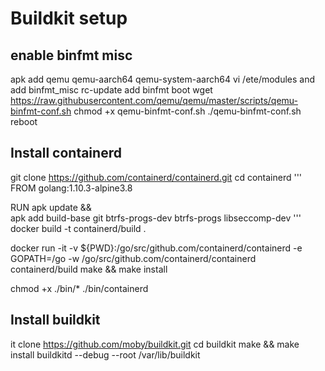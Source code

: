# Buildkit setup

## enable binfmt misc
apk add qemu qemu-aarch64 qemu-system-aarch64
vi /ete/modules and add binfmt_misc
rc-update add binfmt boot
    wget https://raw.githubusercontent.com/qemu/qemu/master/scripts/qemu-binfmt-conf.sh
chmod +x qemu-binfmt-conf.sh
./qemu-binfmt-conf.sh
reboot

## Install containerd
git clone https://github.com/containerd/containerd.git
cd containerd
'''
FROM golang:1.10.3-alpine3.8

RUN apk update && \
    apk add build-base git btrfs-progs-dev btrfs-progs libseccomp-dev
'''
docker build -t containerd/build .


docker run -it     -v ${PWD}:/go/src/github.com/containerd/containerd     -e GOPATH=/go     -w /go/src/github.com/containerd/containerd containerd/build make && make install

chmod +x ./bin/*
./bin/containerd


## Install buildkit
it clone https://github.com/moby/buildkit.git
cd buildkit
make && make install
buildkitd --debug --root /var/lib/buildkit